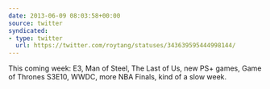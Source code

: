 ```yaml
---
date: 2013-06-09 08:03:58+00:00
source: twitter
syndicated:
- type: twitter
  url: https://twitter.com/roytang/statuses/343639595444998144/
---
```


This coming week: E3, Man of Steel, The Last of Us, new PS+ games, Game of Thrones S3E10, WWDC, more NBA Finals, kind of a slow week.
